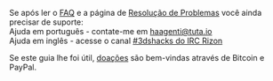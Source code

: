 Se após ler o [FAQ](https://github.com/Haagenti/Guide-pt_BR/wiki/FAQ-(Perguntas-Frequentes)) e a página de [Resolução de Problemas](https://github.com/Haagenti/Guide-pt_BR/Resolução-de-Problemas) você ainda precisar de suporte:  
Ajuda em português - contate-me em haagenti@tuta.io  
Ajuda em inglês - acesse o canal [#3dshacks do IRC Rizon](https://gate.omicron.pw/)    
  
Se este guia lhe foi útil, [doações](https://github.com/Haagenti/Guide-pt_BR/wiki/Doações) são bem-vindas através de Bitcoin e PayPal.
